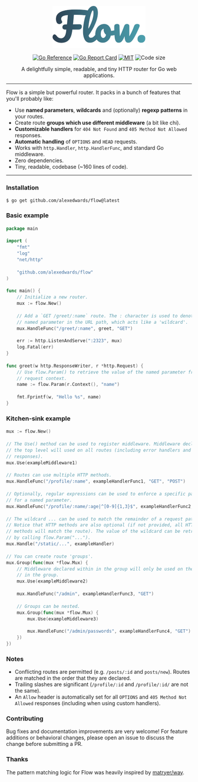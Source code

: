 <div align="center">

![Flow](https://raw.githubusercontent.com/alexedwards/flow/assets/flow-sm.png)
        
[![Go Reference](https://pkg.go.dev/badge/github.com/alexedwards/flow.svg)](https://pkg.go.dev/github.com/alexedwards/flow) [![Go Report Card](https://goreportcard.com/badge/github.com/alexedwards/flow)](https://goreportcard.com/report/github.com/alexedwards/flow) [![MIT](https://img.shields.io/github/license/alexedwards/flow)](https://img.shields.io/github/license/alexedwards/flow) ![Code size](https://img.shields.io/github/languages/code-size/alexedwards/flow)

A delightfully simple, readable, and tiny HTTP router for Go web applications.
</div>

---

Flow is a simple but powerful router. It packs in a bunch of features that you'll probably like:

* Use **named parameters**, **wildcards** and (optionally) **regexp patterns** in your routes.
* Create route **groups which use different middleware** (a bit like chi).
* **Customizable handlers** for `404 Not Found` and `405 Method Not Allowed` responses.
* **Automatic handling** of `OPTIONS` and `HEAD` requests.
* Works with `http.Handler`, `http.HandlerFunc`, and standard Go middleware.
* Zero dependencies.
* Tiny, readable, codebase (~160 lines of code).

---

### Installation

```
$ go get github.com/alexedwards/flow@latest
```

### Basic example

```go
package main

import (
    "fmt"
    "log"
    "net/http"

    "github.com/alexedwards/flow"
)

func main() {
    // Initialize a new router.
    mux := flow.New()

    // Add a `GET /greet/:name` route. The : character is used to denote a 
    // named parameter in the URL path, which acts like a 'wildcard'.
    mux.HandleFunc("/greet/:name", greet, "GET")

    err := http.ListenAndServe(":2323", mux)
    log.Fatal(err)
}

func greet(w http.ResponseWriter, r *http.Request) {
    // Use flow.Param() to retrieve the value of the named parameter from the
    // request context.
    name := flow.Param(r.Context(), "name")

    fmt.Fprintf(w, "Hello %s", name)
}
```

### Kitchen-sink example

```go
mux := flow.New()

// The Use() method can be used to register middleware. Middleware declared at
// the top level will used on all routes (including error handlers and OPTIONS
// responses).
mux.Use(exampleMiddleware1)

// Routes can use multiple HTTP methods.
mux.HandleFunc("/profile/:name", exampleHandlerFunc1, "GET", "POST")

// Optionally, regular expressions can be used to enforce a specific pattern
// for a named parameter.
mux.HandleFunc("/profile/:name/:age|^[0-9]{1,3}$", exampleHandlerFunc2, "GET")

// The wildcard ... can be used to match the remainder of a request path.
// Notice that HTTP methods are also optional (if not provided, all HTTP
// methods will match the route). The value of the wildcard can be retrieved 
// by calling flow.Param("...").
mux.Handle("/static/...", exampleHandler)

// You can create route 'groups'.
mux.Group(func(mux *flow.Mux) {
    // Middleware declared within in the group will only be used on the routes
    // in the group.
    mux.Use(exampleMiddleware2)

    mux.HandleFunc("/admin", exampleHandlerFunc3, "GET")

    // Groups can be nested.
    mux.Group(func(mux *flow.Mux) {
        mux.Use(exampleMiddleware3)

        mux.HandleFunc("/admin/passwords", exampleHandlerFunc4, "GET")
    })
})
```

### Notes

* Conflicting routes are permitted (e.g. `/posts/:id` and `posts/new`). Routes are matched in the order that they are declared.
* Trailing slashes are significant (`/profile/:id` and `/profile/:id/` are not the same).
* An `Allow` header is automatically set for all `OPTIONS` and `405 Method Not Allowed` responses (including when using custom handlers). 

### Contributing

Bug fixes and documentation improvements are very welcome! For feature additions or behavioral changes, please open an issue to discuss the change before submitting a PR.

### Thanks

The pattern matching logic for Flow was heavily inspired by [matryer/way](https://github.com/matryer/way).
